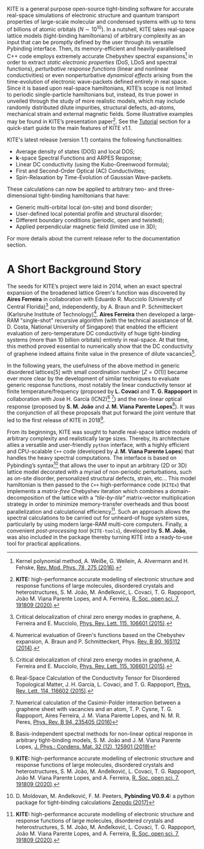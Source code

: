 KITE is a general purpose open-source tight-binding software for accurate real-space simulations of electronic structure and quantum transport properties of large-scale molecular and condensed systems with up to tens of billions of atomic orbitals ($N\sim 10^{10}$). In a nutshell, KITE takes real-space lattice models (tight-binding hamiltonians) of arbitrary complexity as an input that can be promptly defined by the user through its versatile Pybinding interface. Then, its memory-efficient and heavily-parallelised C++ code employs extremely accurate Chebyshev spectral expansions[^1] in order to extract *static electronic properties* (DoS, LDoS and spectral functions), *perturbative response functions* (linear and nonlinear conductivities) or even nonperturbative *dynamical effects* arising from the time-evolution of electronic wave-packets defined entirely in real space. Since it is based upon real-space hamiltonians, KITE’s scope is not limited to periodic single-particle hamiltonians but, instead, its true power in unveiled through the study of more realistic models, which may include randomly distributed dilute impurities, structural defects, ad-atoms, mechanical strain and external magnetic fields. Some illustrative examples may be found in KITE’s presentation paper[^2]. See the [Tutorial][tutorial] section for a quick-start guide to the main features of KITE v1.1.

KITE's latest release (version 1.1) contains the following functionalities:

* Average density of states (DOS) and local DOS;
* $\mathbf{k}$-space Spectral Functions and ARPES Response;
* Linear DC conductivity (using the Kubo-Greenwood formula);
* First and Second-Order Optical (AC) Conductivities;
* Spin-Relaxation by Time-Evolution of Gaussian Wave-packets.

These calculations can now be applied to arbitrary two- and three-dimensional tight-binding hamiltonians that have:

* Generic multi-orbital local (on-site) and bond disorder;
* User-defined local potential profile and structural disorder;
* Different boundary conditions (periodic, open and twisted);
* Applied perpendicular magnetic field (limited use in 3D);

For more details about the current release refer to the documentation section.

# A Short Background Story

The seeds for KITE’s project were laid in 2014, when an exact spectral expansion of the broadened lattice Green's function was discovered by **Aires Ferreira** in collaboration with Eduardo R. Mucciolo (University of Central Florida)[^3] and, independently, by A. Braun and P. Schmitteckert (Karlsruhe Institute of Technology)[^4]. **Aires Ferreira** then developed a large-RAM "single-shot" recursive algorithm (with the technical assistance of M. D. Costa, National University of Singapore) that enabled the efficient evaluation of zero-temperature DC conductivity of huge tight-binding systems (more than 10 billion orbitals) entirely in real-space. At that time, this method proved essential to numerically show that the DC conductivity of graphene indeed attains finite value in the presence of dilute vacancies[^3].

In the following years, the usefulness of the above method in generic disordered lattices[5] with small coordination number $[Z=O(1)]$ became ever more clear by the development of similar techniques to  evaluate generic response functions, most notably the linear conductivity tensor  at finite temperature/frequency (proposed by **L. Covaci** and **T. G. Rappoport** in collaboration with José H. García (ICN2)[^6] [^7]) and the non-linear optical response (proposed by **S. M. João** and **J. M. Viana Parente Lopes**[^8]). It was the conjunction of all these proposals that put forward the joint venture that led to the first release of KITE in 2018[^2].

From its beginnings, KITE was sought to handle real-space lattice models of arbitrary complexity and realistically large sizes. Thereby, its architecture allies a versatile and user-friendly $\texttt{python}$ interface, with a highly efficient and CPU-scalable $\texttt{C++}$ code (developed by **J. M. Viana Parente Lopes**) that handles the heavy spectral computations. The interface is based on Pybinding’s syntax[^9] that allows the user to input an arbitrary (2D or 3D) lattice model decorated with a myriad of non-periodic perturbations, such as on-site disorder, personalized structural defects, strain, etc... This model hamiltonian is then passed to the $\texttt{C++}$ high-performance code ($\texttt{KITEx}$) that implements a *matrix-free* Chebyshev iteration which combines a domain-decomposition of the lattice with a *"tile-by-tile"* matrix-vector multiplication strategy in order to minimize memory-transfer overheads and thus boost parallelization and calculational efficiency[^2]. Such an approach allows the spectral calculations to be carried out for unheard-of huge system sizes, particularly by using modern large-RAM multi-core computers. Finally, a convenient *post-processing tool* ($\texttt{KITE-tools}$), developed by **S. M. João**, was also included in the package thereby turning KITE into a ready-to-use tool for practical applications.

[^1]: Kernel polynomial method, A. Weiße, G. Wellein, A. Alvermann and H. Fehske, [Rev. Mod. Phys. 78, 275 (2016)](https://journals.aps.org/rmp/abstract/10.1103/RevModPhys.78.275).

[^2]: **KITE:** high-performance accurate modelling of electronic structure and response functions of large molecules, disordered crystals and heterostructures, S. M. João, M. Anđelković, L. Covaci, T. G. Rappoport, João M. Viana Parente Lopes, and A. Ferreira, [R. Soc. open sci. 7, 191809 (2020)](https://royalsocietypublishing.org/doi/10.1098/rsos.191809).

[^3]: Critical delocalization of chiral zero energy modes in graphene, A. Ferreira and E. Mucciolo, [Phys. Rev. Lett. 115, 106601 (2015)](https://journals.aps.org/prl/abstract/10.1103/PhysRevLett.115.106601).

[^4]: Numerical evaluation of Green's functions based on the Chebyshev expansion, A. Braun and P. Schmitteckert, Phys. [Rev. B 90, 165112 (2014)](https://journals.aps.org/prb/abstract/10.1103/PhysRevB.90.165112).

[^5]: Efficient multiscale lattice simulations of strained and disordered graphene, N. Leconte, A. Ferreira, and J. Jung. [Semiconductors and Semimetals 95, 35 (2016)](https://www.sciencedirect.com/science/article/abs/pii/S0080878416300047).

[^6]: Real-Space Calculation of the Conductivity Tensor for Disordered Topological Matter, J. H. García, L. Covaci, and T. G. Rappoport, [Phys. Rev. Lett. 114, 116602 (2015)](https://journals.aps.org/prl/abstract/10.1103/PhysRevLett.114.116602).

[^7]: Numerical calculation of the Casimir-Polder interaction between a graphene sheet with vacancies and an atom, T. P. Cysne, T. G. Rappoport, Aires Ferreira, J. M. Viana Parente Lopes, and N. M. R. Peres, [Phys. Rev. B 94, 235405 (2016)](https://journals.aps.org/prb/abstract/10.1103/PhysRevB.94.235405)

[^8]: Basis-independent spectral methods for non-linear optical response in arbitrary tight-binding models, S. M. João and J. M. Viana Parente Lopes, [J. Phys.: Condens. Mat. 32 (12), 125901 (2019)](https://iopscience.iop.org/article/10.1088/1361-648X/ab59ec/meta)

[^9]: D. Moldovan, M. Anđelković, F. M. Peeters, **Pybinding V0.9.4:** a python package for tight-binding calculations [Zenodo (2017)](doi:10.5281/zenodo.826942)

[tutorial]: ../documentation/index.md
